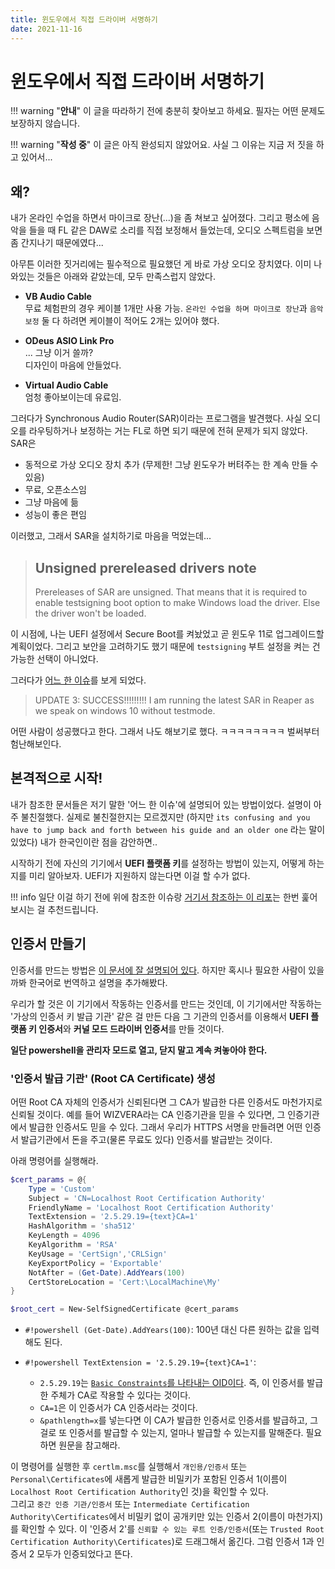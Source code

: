 ```yaml
---
title: 윈도우에서 직접 드라이버 서명하기
date: 2021-11-16
---
```



# 윈도우에서 직접 드라이버 서명하기


!!! warning "**안내**"
    이 글을 따라하기 전에 충분히 찾아보고 하세요.
    필자는 어떤 문제도 보장하지 않습니다.

!!! warning "**작성 중**"
    이 글은 아직 완성되지 않았어요.
    사실 그 이유는 지금 저 짓을 하고 있어서...

## 왜?
내가 온라인 수업을 하면서 마이크로 장난(...)을 좀 쳐보고 싶어졌다. 그리고 평소에 음악을 들을 때
FL 같은 DAW로 소리를 직접 보정해서 들었는데, 오디오 스펙트럼을 보면 좀 간지나기 때문에였다...

아무튼 이러한 짓거리에는 필수적으로 필요했던 게 바로 가상 오디오 장치였다. 이미 나와있는 것들은
아래와 같았는데, 모두 만족스럽지 않았다.

- **VB Audio Cable**  
  무료 체험판의 경우 케이블 1개만 사용 가능.
  `온라인 수업을 하며 마이크로 장난`과 `음악 보정` 둘 다 하려면 케이블이 적어도 2개는 있어야 했다.

- **ODeus ASIO Link Pro**  
  ... 그냥 이거 쓸까?  
  디자인이 마음에 안들었다.

- **Virtual Audio Cable**  
  엄청 좋아보이는데 유료임.

그러다가 Synchronous Audio Router(SAR)이라는 프로그램을 발견했다. 사실 오디오를 라우팅하거나 보정하는 거는 FL로 하면 되기
때문에 전혀 문제가 되지 않았다. SAR은

- 동적으로 가상 오디오 장치 추가 (무제한! 그냥 윈도우가 버텨주는 한 계속 만들 수 있음)
- 무료, 오픈소스임
- 그냥 마음에 듦
- 성능이 좋은 편임

이러했고, 그래서 SAR을 설치하기로 마음을 먹었는데...

> ## Unsigned prereleased drivers note
> Prereleases of SAR are unsigned. That means that it is required to enable testsigning boot option
  to make Windows load the driver. Else the driver won't be loaded.

이 시점에, 나는 UEFI 설정에서 Secure Boot를 켜놨었고 곧 윈도우 11로 업그레이드할 계획이었다.
그리고 보안을 고려하기도 했기 때문에 `testsigning` 부트 설정을 켜는 건 가능한 선택이 아니었다.

그러다가 [어느 한 이슈](https://github.com/eiz/SynchronousAudioRouter/issues/86)를 보게 되었다.
> UPDATE 3: SUCCESS!!!!!!!!! I am running the latest SAR in Reaper as we speak on windows 10 without testmode.

어떤 사람이 성공했다고 한다. 그래서 나도 해보기로 했다. ㅋㅋㅋㅋㅋㅋㅋㅋ
벌써부터 험난해보인다.


## 본격적으로 시작!
내가 참조한 문서들은 저기 말한 '어느 한 이슈'에 설명되어 있는 방법이었다. 설명이 아주 불친절했다.
실제로 불친절한지는 모르겠지만 (하지만 `its confusing and you have to jump back and forth between his guide and an older one` 라는 말이 있었다)
내가 한국인이란 점을 감안하면..

시작하기 전에 자신의 기기에서 **UEFI 플랫폼 키**를 설정하는 방법이 있는지, 어떻게 하는지를 미리
알아보자. UEFI가 지원하지 않는다면 이걸 할 수가 없다.

!!! info 일단 이걸 하기 전에 위에 참조한 이슈랑
[거기서 참조하는 이 리포](https://github.com/valinet/ssde)는 한번 훑어보시는 걸 추천드립니다.

## 인증서 만들기
인증서를 만드는 방법은 [이 문서에 잘 설명되어 있다](https://github.com/HyperSine/Windows10-CustomKernelSigners/blob/master/asset/build-your-own-pki.md).
하지만 혹시나 필요한 사람이 있을까봐 한국어로 번역하고 설명을 추가해봤다.

우리가 할 것은 이 기기에서 작동하는 인증서를 만드는 것인데, 이 기기에서만 작동하는 '가상의 인증서 키
발급 기관' 같은 걸 만든 다음 그 기관의 인증서를 이용해서 **UEFI 플랫폼 키 인증서**와
**커널 모드 드라이버 인증서**를 만들 것이다.

**일단 powershell을 관리자 모드로 열고, 닫지 말고 계속 켜놓아야 한다.**

### '인증서 발급 기관' (Root CA Certificate) 생성
어떤 Root CA 자체의 인증서가 신뢰된다면 그 CA가 발급한 다른 인증서도 마천가지로 신뢰될 것이다.
예를 들어 WIZVERA라는 CA 인증기관을 믿을 수 있다면, 그 인증기관에서 발급한 인증서도 믿을 수 있다.
그래서 우리가 HTTPS 서명을 만들려면 어떤 인증서 발급기관에서 돈을 주고(물론 무료도 있다) 인증서를
발급받는 것이다.

아래 명령어를 실행해라.
``` powershell
$cert_params = @{
    Type = 'Custom'
    Subject = 'CN=Localhost Root Certification Authority'
    FriendlyName = 'Localhost Root Certification Authority'
    TextExtension = '2.5.29.19={text}CA=1'
    HashAlgorithm = 'sha512'
    KeyLength = 4096
    KeyAlgorithm = 'RSA'
    KeyUsage = 'CertSign','CRLSign'
    KeyExportPolicy = 'Exportable'
    NotAfter = (Get-Date).AddYears(100)
    CertStoreLocation = 'Cert:\LocalMachine\My'
}

$root_cert = New-SelfSignedCertificate @cert_params
```

- `#!powershell (Get-Date).AddYears(100)`: 100년 대신 다른 원하는 값을 입력해도 된다.
- `#!powershell TextExtension = '2.5.29.19={text}CA=1'`:

  - `2.5.29.19`는 [`Basic Constraints`를 나타내는 OID이다](https://www.alvestrand.no/objectid/2.5.29.19.html).
    즉, 이 인증서를 발급한 주체가 CA로 작용할 수 있다는 것이다.
  - `CA=1`은 이 인증서가 CA 인증서라는 것이다.
  - `&pathlength=x`를 넣는다면 이 CA가 발급한 인증서로 인증서를 발급하고, 그걸로 또 인증서를
    발급할 수 있는지, 얼마나 발급할 수 있는지를 말해준다. 필요하면 원문을 참고해라.

이 명령어를 실행한 후 `certlm.msc`를 실행해서 `개인용/인증서` 또는 `Personal\Certificates`에
새롭게 발급한 비밀키가 포함된 인증서 1(이름이 `Localhost Root Certification Authority`인 것)을
확인할 수 있다.  
그리고 `중간 인증 기관/인증서` 또는 `Intermediate Certification Authority\Certificates`에서
비밀키 없이 공개키만 있는 인증서 2(이름이 마천가지)를 확인할 수 있다. 이 '인증서 2'를
`신뢰할 수 있는 루트 인증/인증서`(또는 `Trusted Root Certification Authority\Certificates`)로
드래그해서 옮긴다. 그럼 인증서 1과 인증서 2 모두가 인증되었다고 뜬다.


